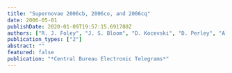 ```yaml
---
title: "Supernovae 2006cb, 2006co, and 2006cq"
date: 2006-05-01
publishDate: 2020-01-09T19:57:15.691780Z
authors: ["R. J. Foley", "J. S. Bloom", "D. Kocevski", "D. Perley", "A. V. Filippenko"]
publication_types: ["2"]
abstract: ""
featured: false
publication: "*Central Bureau Electronic Telegrams*"
---
```


